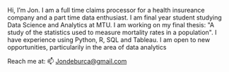 Hi, I’m Jon.  I am a full time claims processor for a health insureance company and a part time data enthusiast. 
I am final year student studying Data Science and Analytics at MTU.  I am working on my final thesis: "A study of the statistics used to measure mortality rates in a population". 
I have experience using Python, R, SQL and Tableau.  I am open to new opportunities, particularily in the area of data analytics

Reach me at:
📫 Jondeburca@gmail.com

<!---
JonDeBurca/JonDeBurca is a ✨ special ✨ repository because its `README.md` (this file) appears on your GitHub profile.
You can click the Preview link to take a look at your changes.
--->
